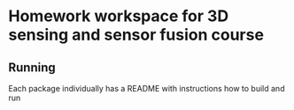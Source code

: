 # Homework workspace for 3D sensing and sensor fusion course

## Running 

Each package individually has a README with instructions how to build and run